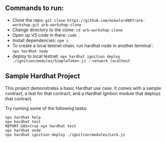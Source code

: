 ## Commands to run:

- Clone the repo: `git clone https://github.com/mikelord007/arb-workshop.git arb-workshop-clone`
- Change directory to the clone: `cd arb-workshop-clone`
- Open up VS code in there: `code .`
- Install dependencies: `npm i`
- To create a local testnet chain, run hardhat node in another terminal : `npx hardhat node`
- deploy to local testnet: `npx hardhat ignition deploy ./ignition/modules/SimpleToken.js --network localhost`

## Sample Hardhat Project

This project demonstrates a basic Hardhat use case. It comes with a sample contract, a test for that contract, and a Hardhat Ignition module that deploys that contract.

Try running some of the following tasks:

```shell
npx hardhat help
npx hardhat test
REPORT_GAS=true npx hardhat test
npx hardhat node
npx hardhat ignition deploy ./ignition/modules/Lock.js
```
